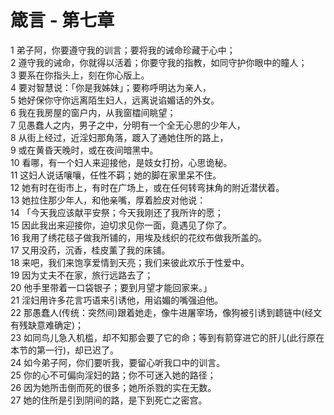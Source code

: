 # 箴言 - 第七章
  
 1 弟子阿，你要遵守我的训言；要将我的诫命珍藏于心中；  
 2 遵守我的诫命，你就得以活着；你要守我的指教，如同守护你眼中的瞳人；  
 3 要系在你指头上，刻在你心版上。  
 4 要对智慧说：「你是我姊妹」；要称呼明达为亲人，  
 5 她好保你守你远离陌生妇人，远离说谄媚话的外女。  
 6 我在我房屋的窗户内，从我窗櫺间眺望；  
 7 见愚蠢人之内，男子之中，分明有一个全无心思的少年人，  
 8 从街上经过，近淫妇那角落，踱入了通她住所的路上，  
 9 或在黄昏天晚时，或在夜间暗黑中。  
 10 看哪，有一个妇人来迎接他，是妓女打扮，心思诡秘。  
 11 这妇人说话嚷嚷，任性不羁；她的脚在家里呆不住。  
 12 她有时在街市上，有时在广场上，或在任何转弯抹角的附近潜伏着。  
 13 她拉住那少年人，和他亲嘴，厚着脸皮对他说：  
 14 「今天我应该献平安祭；今天我刚还了我所许的愿；  
 15 因此我出来迎接你，迫切求见你一面，竟遇见了你了。  
 16 我用了绣花毯子做我所铺的，用埃及线织的花纹布做我所盖的。  
 17 又用没药，沉香，桂皮薰了我的床铺。  
 18 来吧，我们来饱享爱情到天亮；我们来彼此欢乐于性爱中。  
 19 因为丈夫不在家，旅行远路去了；  
 20 他手里带着一口袋银子；要到月望才能回家来。」  
 21 淫妇用许多花言巧语来引诱他，用谄媚的嘴强迫他。  
 22 那愚蠢人(传统：突然间)跟着她走，像牛进屠宰场，像狗被引诱到聼链中(经文有残缺意难确定)；  
 23 如同鸟儿急入机槛，却不知那会要了它的命；等到有箭穿进它的肝儿(此行原在本节的第一行)，却已迟了。  
 24 如今弟子阿，你们要听我，要留心听我口中的训言。  
 25 你的心不可偏向淫妇的路；你不可迷入她的路径；  
 26 因为她所击倒而死的很多；她所杀戮的实在无数。  
 27 她的住所是引到阴间的路，是下到死亡之密宫。